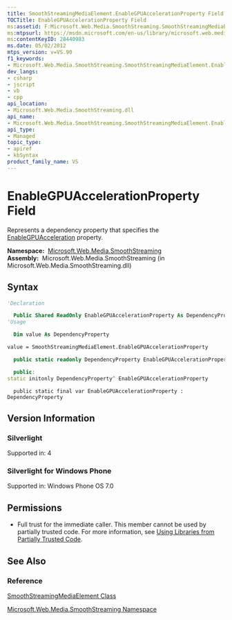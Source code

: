 ```yaml
---
title: SmoothStreamingMediaElement.EnableGPUAccelerationProperty Field (Microsoft.Web.Media.SmoothStreaming)
TOCTitle: EnableGPUAccelerationProperty Field
ms:assetid: F:Microsoft.Web.Media.SmoothStreaming.SmoothStreamingMediaElement.EnableGPUAccelerationProperty
ms:mtpsurl: https://msdn.microsoft.com/en-us/library/microsoft.web.media.smoothstreaming.smoothstreamingmediaelement.enablegpuaccelerationproperty(v=VS.90)
ms:contentKeyID: 28440983
ms.date: 05/02/2012
mtps_version: v=VS.90
f1_keywords:
- Microsoft.Web.Media.SmoothStreaming.SmoothStreamingMediaElement.EnableGPUAccelerationProperty
dev_langs:
- csharp
- jscript
- vb
- cpp
api_location:
- Microsoft.Web.Media.SmoothStreaming.dll
api_name:
- Microsoft.Web.Media.SmoothStreaming.SmoothStreamingMediaElement.EnableGPUAccelerationProperty
api_type:
- Managed
topic_type:
- apiref
- kbSyntax
product_family_name: VS
---
```


# EnableGPUAccelerationProperty Field

Represents a dependency property that specifies the [EnableGPUAcceleration](smoothstreamingmediaelement-enablegpuacceleration-property-microsoft-web-media-smoothstreaming_1.md) property.

**Namespace:**  [Microsoft.Web.Media.SmoothStreaming](microsoft-web-media-smoothstreaming-namespace_1.md)  
**Assembly:**  Microsoft.Web.Media.SmoothStreaming (in Microsoft.Web.Media.SmoothStreaming.dll)

## Syntax

```vb
'Declaration

  Public Shared ReadOnly EnableGPUAccelerationProperty As DependencyProperty
'Usage

  Dim value As DependencyProperty

value = SmoothStreamingMediaElement.EnableGPUAccelerationProperty
```

```csharp
  public static readonly DependencyProperty EnableGPUAccelerationProperty
```

```cpp
  public:
static initonly DependencyProperty^ EnableGPUAccelerationProperty
```

```jscript
  public static final var EnableGPUAccelerationProperty : DependencyProperty
```

## Version Information

### Silverlight

Supported in: 4  

### Silverlight for Windows Phone

Supported in: Windows Phone OS 7.0  

## Permissions

  - Full trust for the immediate caller. This member cannot be used by partially trusted code. For more information, see [Using Libraries from Partially Trusted Code](https://msdn.microsoft.com/library/8skskf63).

## See Also

### Reference

[SmoothStreamingMediaElement Class](smoothstreamingmediaelement-class-microsoft-web-media-smoothstreaming_1.md)

[Microsoft.Web.Media.SmoothStreaming Namespace](microsoft-web-media-smoothstreaming-namespace_1.md)

